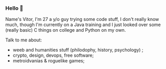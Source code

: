 ### Hello 👋

Name's Vitor, I'm 27 a y/o guy trying some code stuff, I don't really know much, though I'm currently on a Java training and I just looked over some (really basic) C things on college and Python on my own.

Talk to me about:

- weeb and humanities stuff (philodophy, history, psychology) ; 
- crypto, design, devops, free software;
- metroidvanias & roguelike games; 



<!--
**gehrkev/gehrkev** is a ✨ _special_ ✨ repository because its `README.md` (this file) appears on your GitHub profile.

Here are some ideas to get you started:

- 🔭 I’m currently working on ...
- 🌱 I’m currently learning ...
- 👯 I’m looking to collaborate on ...
- 🤔 I’m looking for help with ...
- 💬 Ask me about ...
- 📫 How to reach me: ...
- 😄 Pronouns: ...
- ⚡ Fun fact: ...
-->
